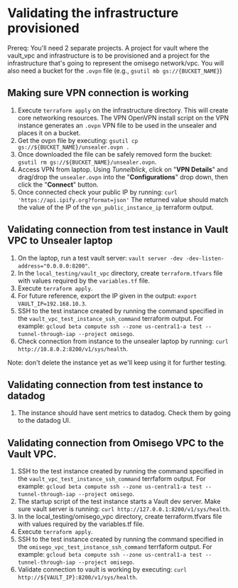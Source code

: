 # Validating the infrastructure provisioned

Prereq: You'll need 2 separate projects. A project for vault where the vault_vpc and infrastructure is to be provisioned and a project for the infrastructure that's going to represent the omisego network/vpc. You will also need a bucket for the `.ovpn` file (e.g., `gsutil mb gs://{BUCKET_NAME}`)

## Making sure VPN connection is working

1. Execute `terraform apply` on the infrastructure directory. This will create core networking resources. The VPN OpenVPN install script on the VPN instance generates an `.ovpn` VPN file to be used in the unsealer and places it on a bucket.
2. Get the ovpn file by executing: `gsutil cp gs://${BUCKET_NAME}/unsealer.ovpn .`
3. Once downloaded the file can be safely removed form the bucket: `gsutil rm gs://${BUCKET_NAME}/unsealer.ovpn`.
4. Access VPN from laptop. Using *Tunnelblick*, click on "**VPN Details**" and drag/drop the `unsealer.ovpn` into the "**Configurations**" drop down, then click the "**Connect**" button.
5. Once connected check your public IP by running: `curl 'https://api.ipify.org?format=json'` The returned value should match the value of the IP of the `vpn_public_instance_ip` terraform output.

## Validating connection from test instance in Vault VPC to Unsealer laptop

1. On the laptop, run a test vault server: `vault server -dev -dev-listen-address="0.0.0.0:8200"`.
2. In the `local_testing/vault_vpc` directory, create `terraform.tfvars` file with values required by the `variables.tf` file.
3. Execute `terraform apply`.
4. For future reference, export the IP given in the output: `export VAULT_IP=192.168.10.3`.
5. SSH to the test instance created by running the command specified in the `vault_vpc_test_instance_ssh_command` terraform output. For example: `gcloud beta compute ssh --zone us-central1-a test --tunnel-through-iap --project omisego`.
6. Check connection from instance to the unsealer laptop by running: `curl http://10.8.0.2:8200/v1/sys/health`.

Note: don't delete the instance yet as we'll keep using it for further testing.

## Validating connection from test instance to datadog

1. The instance should have sent metrics to datadog. Check them by going to the datadog UI.

## Validating connection from Omisego VPC to the Vault VPC.

1. SSH to the test instance created by running the command specified in the `vault_vpc_test_instance_ssh_command` terrfaform output. For example: `gcloud beta compute ssh --zone us-central1-a test --tunnel-through-iap --project omisego`.
2. The startup script of the test instance starts a Vault dev server. Make sure vault server is running: `curl http://127.0.0.1:8200/v1/sys/health`.
3. In the local_testing/omisego_vpc directory, create terraform.tfvars file with values required by the variables.tf file.
4. Execute `terraform apply`.
5. SSH to the test instance created by running the command specified in the `omisego_vpc_test_instance_ssh_command` terrfaform output. For example: `gcloud beta compute ssh --zone us-central1-a test --tunnel-through-iap --project omisego`.
6. Validate connection to vault is working by executing: `curl http://${VAULT_IP}:8200/v1/sys/health`.
